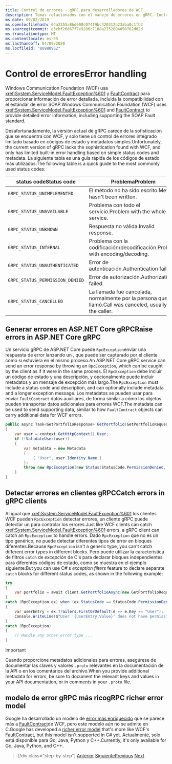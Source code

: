 ```yaml
---
title: Control de errores - gRPC para desarrolladores de WCF
description: Temas relacionados con el manejo de errores en gRPC. Incluye una tabla de los códigos de estado más utilizados.
ms.date: 09/02/2019
ms.openlocfilehash: 64a2355a8bd608c074f9bc420312b23aba0c1fb2
ms.sourcegitcommit: e3cbf26d67f7e9286c7108a2752804050762d02d
ms.translationtype: MT
ms.contentlocale: es-ES
ms.lasthandoff: 04/09/2020
ms.locfileid: "80988952"
---
```

# <a name="error-handling"></a><span data-ttu-id="4fb18-104">Control de errores</span><span class="sxs-lookup"><span data-stu-id="4fb18-104">Error handling</span></span>

<span data-ttu-id="4fb18-105">Windows Communication Foundation (WCF) usa <xref:System.ServiceModel.FaultException%601> y [FaultContract](xref:System.ServiceModel.FaultContractAttribute) para proporcionar información de error detallada, incluida la compatibilidad con el estándar de error SOAP.</span><span class="sxs-lookup"><span data-stu-id="4fb18-105">Windows Communication Foundation (WCF) uses <xref:System.ServiceModel.FaultException%601> and [FaultContract](xref:System.ServiceModel.FaultContractAttribute) to provide detailed error information, including supporting the SOAP Fault standard.</span></span>

<span data-ttu-id="4fb18-106">Desafortunadamente, la versión actual de gRPC carece de la sofisticación que se encuentra con WCF, y solo tiene un control de errores integrado limitado basado en códigos de estado y metadatos simples.</span><span class="sxs-lookup"><span data-stu-id="4fb18-106">Unfortunately, the current version of gRPC lacks the sophistication found with WCF, and only has limited built-in error handling based on simple status codes and metadata.</span></span> <span data-ttu-id="4fb18-107">La siguiente tabla es una guía rápida de los códigos de estado más utilizados:</span><span class="sxs-lookup"><span data-stu-id="4fb18-107">The following table is a quick guide to the most commonly used status codes:</span></span>

| <span data-ttu-id="4fb18-108">status code</span><span class="sxs-lookup"><span data-stu-id="4fb18-108">Status code</span></span> | <span data-ttu-id="4fb18-109">Problema</span><span class="sxs-lookup"><span data-stu-id="4fb18-109">Problem</span></span> |
| ----------- | ------- |
| `GRPC_STATUS_UNIMPLEMENTED` | <span data-ttu-id="4fb18-110">El método no ha sido escrito.</span><span class="sxs-lookup"><span data-stu-id="4fb18-110">Method hasn't been written.</span></span> |
| `GRPC_STATUS_UNAVAILABLE` | <span data-ttu-id="4fb18-111">Problema con todo el servicio.</span><span class="sxs-lookup"><span data-stu-id="4fb18-111">Problem with the whole service.</span></span> |
| `GRPC_STATUS_UNKNOWN` | <span data-ttu-id="4fb18-112">Respuesta no válida.</span><span class="sxs-lookup"><span data-stu-id="4fb18-112">Invalid response.</span></span> |
| `GRPC_STATUS_INTERNAL` | <span data-ttu-id="4fb18-113">Problema con la codificación/decodificación.</span><span class="sxs-lookup"><span data-stu-id="4fb18-113">Problem with encoding/decoding.</span></span> |
| `GRPC_STATUS_UNAUTHENTICATED` | <span data-ttu-id="4fb18-114">Error de autenticación.</span><span class="sxs-lookup"><span data-stu-id="4fb18-114">Authentication failed.</span></span> |
| `GRPC_STATUS_PERMISSION_DENIED` | <span data-ttu-id="4fb18-115">Error de autorización.</span><span class="sxs-lookup"><span data-stu-id="4fb18-115">Authorization failed.</span></span> |
| `GRPC_STATUS_CANCELLED` | <span data-ttu-id="4fb18-116">La llamada fue cancelada, normalmente por la persona que llamó.</span><span class="sxs-lookup"><span data-stu-id="4fb18-116">Call was canceled, usually by the caller.</span></span> |

## <a name="raise-errors-in-aspnet-core-grpc"></a><span data-ttu-id="4fb18-117">Generar errores en ASP.NET Core gRPC</span><span class="sxs-lookup"><span data-stu-id="4fb18-117">Raise errors in ASP.NET Core gRPC</span></span>

<span data-ttu-id="4fb18-118">Un servicio gRPC de ASP.NET Core puede `RpcException`enviar una respuesta de error lanzando un , que puede ser capturado por el cliente como si estuviera en el mismo proceso.</span><span class="sxs-lookup"><span data-stu-id="4fb18-118">An ASP.NET Core gRPC service can send an error response by throwing an `RpcException`, which can be caught by the client as if it were in the same process.</span></span> <span data-ttu-id="4fb18-119">El `RpcException` debe incluir un código de estado y una descripción, y opcionalmente puede incluir metadatos y un mensaje de excepción más largo.</span><span class="sxs-lookup"><span data-stu-id="4fb18-119">The `RpcException` must include a status code and description, and can optionally include metadata and a longer exception message.</span></span> <span data-ttu-id="4fb18-120">Los metadatos se pueden usar para enviar `FaultContract` datos auxiliares, de forma similar a cómo los objetos pueden transportar datos adicionales para errores WCF.</span><span class="sxs-lookup"><span data-stu-id="4fb18-120">The metadata can be used to send supporting data, similar to how `FaultContract` objects can carry additional data for WCF errors.</span></span>

```csharp
public async Task<GetPortfolioResponse> GetPortfolio(GetPortfolioRequest request, ServerCallContext context)
{
    var user = context.GetHttpContext().User;
    if (!ValidateUser(user))
    {
        var metadata = new Metadata
        {
            { "User", user.Identity.Name }
        };
        throw new RpcException(new Status(StatusCode.PermissionDenied, "Permission denied"), metadata);
    }
}
```

## <a name="catch-errors-in-grpc-clients"></a><span data-ttu-id="4fb18-121">Detectar errores en clientes gRPC</span><span class="sxs-lookup"><span data-stu-id="4fb18-121">Catch errors in gRPC clients</span></span>

<span data-ttu-id="4fb18-122">Al igual que <xref:System.ServiceModel.FaultException%601> los clientes WCF pueden `RpcException` detectar errores, un cliente gRPC puede detectar un para controlar los errores.</span><span class="sxs-lookup"><span data-stu-id="4fb18-122">Just like WCF clients can catch <xref:System.ServiceModel.FaultException%601> errors, a gRPC client can catch an `RpcException` to handle errors.</span></span> <span data-ttu-id="4fb18-123">Dado `RpcException` que no es un tipo genérico, no puede detectar diferentes tipos de error en bloques diferentes.</span><span class="sxs-lookup"><span data-stu-id="4fb18-123">Because `RpcException` isn't a generic type, you can't catch different error types in different blocks.</span></span> <span data-ttu-id="4fb18-124">Pero puede utilizar la característica de filtros `catch` de *excepción* de C's para declarar bloques independientes para diferentes códigos de estado, como se muestra en el ejemplo siguiente:</span><span class="sxs-lookup"><span data-stu-id="4fb18-124">But you can use C#'s *exception filters* feature to declare separate `catch` blocks for different status codes, as shown in the following example:</span></span>

```csharp
try
{
    var portfolio = await client.GetPortfolioAsync(new GetPortfolioRequest { Id = id });
}
catch (RpcException ex) when (ex.StatusCode == StatusCode.PermissionDenied)
{
    var userEntry = ex.Trailers.FirstOrDefault(e => e.Key == "User");
    Console.WriteLine($"User '{userEntry.Value}' does not have permission to view this portfolio.");
}
catch (RpcException)
{
    // Handle any other error type ...
}
```

> [!IMPORTANT]
> <span data-ttu-id="4fb18-125">Cuando proporcione metadatos adicionales para errores, asegúrese de documentar las claves y valores `.proto` relevantes en la documentación de la API o en los comentarios del archivo.</span><span class="sxs-lookup"><span data-stu-id="4fb18-125">When you provide additional metadata for errors, be sure to document the relevant keys and values in your API documentation, or in comments in your `.proto` file.</span></span>

## <a name="grpc-richer-error-model"></a><span data-ttu-id="4fb18-126">modelo de error gRPC más rico</span><span class="sxs-lookup"><span data-stu-id="4fb18-126">gRPC richer error model</span></span>

<span data-ttu-id="4fb18-127">Google ha desarrollado un modelo de [error más enriquecido](https://cloud.google.com/apis/design/errors#error_model) que se parece más a [FaultContract](xref:System.ServiceModel.FaultContractAttribute)de WCF, pero este modelo aún no se admite en C.</span><span class="sxs-lookup"><span data-stu-id="4fb18-127">Google has developed a [richer error model](https://cloud.google.com/apis/design/errors#error_model) that's more like WCF's [FaultContract](xref:System.ServiceModel.FaultContractAttribute), but this model isn't supported in C# yet.</span></span> <span data-ttu-id="4fb18-128">Actualmente, solo está disponible para Go, Java, Python y C++.</span><span class="sxs-lookup"><span data-stu-id="4fb18-128">Currently, it's only available for Go, Java, Python, and C++.</span></span>

>[!div class="step-by-step"]
><span data-ttu-id="4fb18-129">[Anterior](metadata.md)
>[Siguiente](ws-protocols.md)</span><span class="sxs-lookup"><span data-stu-id="4fb18-129">[Previous](metadata.md)
[Next](ws-protocols.md)</span></span>
